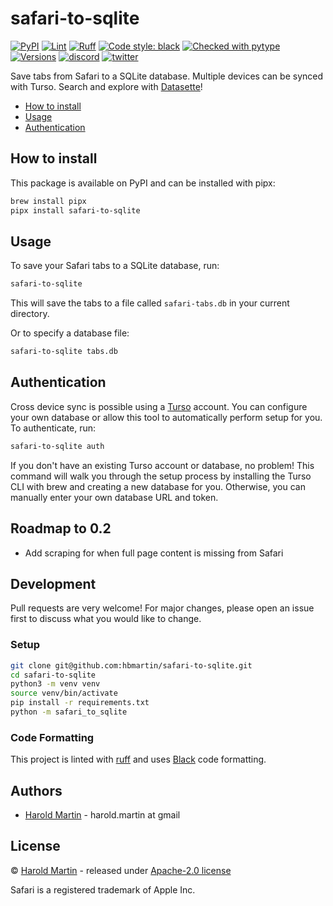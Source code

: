 # safari-to-sqlite

[![PyPI](https://img.shields.io/pypi/v/safari-to-sqlite.svg)](https://pypi.org/project/safari-to-sqlite/)
[![Lint](https://github.com/hbmartin/safari-to-sqlite/actions/workflows/lint.yml/badge.svg)](https://github.com/hbmartin/safari-to-sqlite/actions/workflows/lint.yml)
[![Ruff](https://img.shields.io/endpoint?url=https://raw.githubusercontent.com/astral-sh/ruff/main/assets/badge/v2.json)](https://github.com/astral-sh/ruff)
[![Code style: black](https://img.shields.io/badge/🐧️-black-000000.svg)](https://github.com/psf/black)
[![Checked with pytype](https://img.shields.io/badge/🦆-pytype-437f30.svg)](https://google.github.io/pytype/)
[![Versions](https://img.shields.io/pypi/pyversions/safari-to-sqlite.svg)](https://pypi.python.org/pypi/safari-to-sqlite)
[![discord](https://img.shields.io/discord/823971286308356157?logo=discord&label=&color=323338)](https://discord.gg/EE7Hx4Kbny)
[![twitter](https://img.shields.io/badge/@hmartin-00aced.svg?logo=twitter&logoColor=black)](https://twitter.com/hmartin)

Save tabs from Safari to a SQLite database. Multiple devices can be synced with Turso. Search and explore with [Datasette](https://datasette.io/)!

- [How to install](#how-to-install)
- [Usage](#usage)
- [Authentication](#authentication)

## How to install

This package is available on PyPI and can be installed with pipx:

```bash
brew install pipx
pipx install safari-to-sqlite
```

## Usage

To save your Safari tabs to a SQLite database, run:

```bash
safari-to-sqlite
```

This will save the tabs to a file called `safari-tabs.db` in your current directory.

Or to specify a database file:

```bash
safari-to-sqlite tabs.db
```

## Authentication
Cross device sync is possible using a [Turso](https://turso.tech) account. 
You can configure your own database or allow this tool to automatically perform setup for you.
To authenticate, run:

```bash
safari-to-sqlite auth
```

If you don't have an existing Turso account or database, no problem!
This command will walk you through the setup process by installing the Turso CLI with brew and creating a new database for you.
Otherwise, you can manually enter your own database URL and token.

## Roadmap to 0.2
- Add scraping for when full page content is missing from Safari

## Development

Pull requests are very welcome! For major changes, please open an issue first to discuss what you would like to change.

### Setup

```bash
git clone git@github.com:hbmartin/safari-to-sqlite.git
cd safari-to-sqlite
python3 -m venv venv
source venv/bin/activate
pip install -r requirements.txt
python -m safari_to_sqlite
```

### Code Formatting

This project is linted with [ruff](https://docs.astral.sh/ruff/) and uses [Black](https://github.com/ambv/black) code formatting.

## Authors

* [Harold Martin](https://www.linkedin.com/in/harold-martin-98526971/) - harold.martin at gmail

## License

© [Harold Martin](https://www.linkedin.com/in/harold-martin-98526971/) - released under [Apache-2.0 license](LICENSE.txt)

Safari is a registered trademark of Apple Inc.